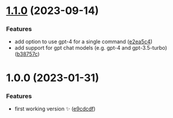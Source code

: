 # [1.1.0](https://github.com/TimoBechtel/hey-comma/compare/v1.0.0...v1.1.0) (2023-09-14)


### Features

* add option to use gpt-4 for a single command ([e2ea5c4](https://github.com/TimoBechtel/hey-comma/commit/e2ea5c4067720a514c2bae52ccd60e526bd4a19b))
* add support for gpt chat models (e.g. gpt-4 and gpt-3.5-turbo) ([b38757c](https://github.com/TimoBechtel/hey-comma/commit/b38757c59fe58023ae82aa32e6d666cfa047fa79))

# 1.0.0 (2023-01-31)


### Features

* first working version ✨ ([e9cdcdf](https://github.com/TimoBechtel/hey-comma/commit/e9cdcdf903a85360cc774d098a5b814222a5dbef))
